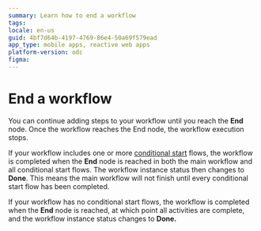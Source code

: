 ```yaml
---
summary: Learn how to end a workflow
tags:
locale: en-us
guid: 4bf7d64b-4197-4769-86e4-50a69f579ead
app_type: mobile apps, reactive web apps
platform-version: odc
figma:
---
```


# End a workflow

You can continue adding steps to your workflow until you reach the **End** node. Once the workflow reaches the End node, the workflow execution stops.

If your workflow includes one or more [conditional start](add-conditional-start.md) flows, the workflow is completed when the **End** node is reached in both the main workflow and all conditional start flows. The workflow instance status then changes to **Done**. This means the main workflow will not finish until every conditional start flow has been completed.

If your workflow has no conditional start flows, the workflow is completed when the **End** node is reached, at which point all activities are complete, and the workflow instance status changes to **Done.**



